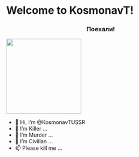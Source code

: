 

# Welcome to KosmonavT!

<h3 style="text-align: center;">Поехали!</h3>

<img width="200px" src="https://trockii.space/rocket.png" style="text-align: center;"></img>

- 👋 Hi, I’m @KosmonavTUSSR
- 👀 I’m Killer ...
- 🌱 I’m Murder ...
- 💞️ I’m Civilian ...
- 📫 Please kill me ...
<!---
KosmonavTUSSR/KosmonavTUSSR is a ✨ special ✨ repository because its `README.md` (this file) appears on your GitHub profile.
You can click the Preview link to take a look at your changes.
--->
